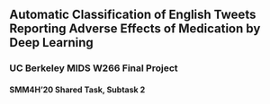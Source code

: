 ## Automatic Classification of English Tweets Reporting Adverse Effects of Medication by Deep Learning

### UC Berkeley MIDS W266 Final Project
#### SMM4H’20 Shared Task, Subtask 2
